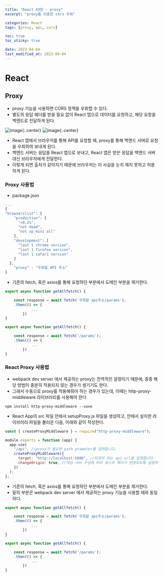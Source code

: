 ```yaml
---
title: "React 43장 - proxy"
excerpt: "proxy를 이용한 cors 우회"

categories: React
tags: [proxy, api, cors]

toc: true
toc_sticky: true

date: 2023-04-04
last_modified_at: 2023-04-04
---
```


# React

## Proxy

- proxy 기능을 사용하면 CORS 정책을 우회할 수 있다.
- 별도의 응답 헤더를 받을 필요 없이 React 앱으로 데이터를 요청하고, 해당 요청을 백엔드로 전달하게 된다.

![image](https://user-images.githubusercontent.com/118104644/229672552-23194ef3-0646-4cfe-ab48-af70976db352.png){:.center}
![image](https://user-images.githubusercontent.com/118104644/229672622-52682fb2-e0e7-4a6e-9529-d44a37f5ba12.png){:.center}

- React 앱에서 브라우저를 통해 API를 요청할 때, proxy를 통해 백엔드 서버로 요청을 우회하여 보내게 된다.
- 백엔드 서버는 응답을 React 앱으로 보내고, React 앱은 받은 응답을 백엔드 서버 대신 브라우저에게 전달한다.
- 이렇게 되면 출처가 같아지기 때문에 브라우저는 이 사실을 눈치 채지 못하고 허용하게 된다.

### Proxy 사용법

- package.json

```js
...
{
"browserslist": {
    "production": [
      ">0.2%",
      "not dead",
      "not op_mini all"
    ],
    "development": [
      "last 1 chrome version",
      "last 1 firefox version",
      "last 1 safari version"
    ]
  },
	"proxy" : "우회할 API 주소"
}
```

- 기존의 fetch, 혹은 axios를 통해 요청하던 부분에서 도메인 부분을 제거한다.

```jsx
export async function getAllfetch() {

    const response = await fetch('우회할 api주소/params');
    .then(() => {
			...
		})
}

export async function getAllfetch() {

    const response = await fetch('/params');
    .then(() => {
			...
		})
}
```

### React Proxy 사용법

- webpack dev server 에서 제공하는 proxy는 전역적인 설정이기 때문에, 종종 해당 방법이 충분히 적용되지 않는 경우가 생기기도 한다.
- 그래서 수동으로 proxy를 적용해줘야 하는 경우가 있는데, 이때는 http-proxy-middleware 라이브러리를 사용해야 한다.

```node
npm install http-proxy-middleware --save
```

- React App의 src 파일 안에서 setupProxy.js 파일을 생성하고, 안에서 설치한 라이브러리 파일을 불러온 다음, 아래와 같이 작성한다.

```jsx
const { createProxyMiddleware } = require("http-proxy-middleware");

module.exports = function (app) {
  app.use(
    "/api", //proxy가 필요한 path prameter를 입력합니다.
    createProxyMiddleware({
      target: "http://localhost:5000", //타겟이 되는 api url를 입력합니다.
      changeOrigin: true, //대상 서버 구성에 따라 호스트 헤더가 변경되도록 설정하는 부분입니다.
    })
  );
};
```

- 기존의 fetch, 혹은 axios를 통해 요청하던 부분에서 도메인 부분을 제거한다.
- 밑의 부분은 webpack dev server 에서 제공하는 proxy 기능을 사용할 때와 동일하다.

```jsx
export async function getAllfetch() {

    const response = await fetch('우회할 api주소/params');
    .then(() => {
			...
		})
}

export async function getAllfetch() {

    const response = await fetch('/params');
    .then(() => {
			...
		})
}
```
